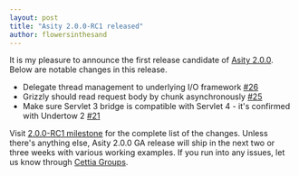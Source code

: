 ```yaml
---
layout: post
title: "Asity 2.0.0-RC1 released"
author: flowersinthesand
---
```


It is my pleasure to announce the first release candidate of [Asity 2.0.0](http://asity.cettia.io). Below are notable changes in this release.

- Delegate thread management to underlying I/O framework [#26](https://github.com/cettia/asity/issues/26)
- Grizzly should read request body by chunk asynchronously [#25](https://github.com/cettia/asity/issues/25)
- Make sure Servlet 3 bridge is compatible with Servlet 4 - it's confirmed with Undertow 2 [#21](https://github.com/cettia/asity/issues/21)

Visit [2.0.0-RC1 milestone](https://github.com/cettia/asity/milestone/5?closed=1) for the complete list of the changes. Unless there's anything else, Asity 2.0.0 GA release will ship in the next two or three weeks with various working examples. If you run into any issues, let us know through [Cettia Groups](http://groups.google.com/group/cettia).
